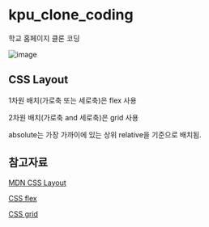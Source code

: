 # kpu_clone_coding

학교 홈페이지 클론 코딩

![image](https://user-images.githubusercontent.com/57928967/181720277-3d1dd3df-0df9-452a-8dab-f88a4e4d6158.png)

## CSS Layout
1차원 배치(가로축 또는 세로축)은 flex 사용

2차원 배치(가로축 and 세로축)은 grid 사용

absolute는 가장 가까이에 있는 상위 relative을 기준으로 배치됨.

## 참고자료
[MDN CSS Layout](https://developer.mozilla.org/ko/docs/Learn/CSS/CSS_layout)

[CSS flex](https://studiomeal.com/archives/197)

[CSS grid](https://studiomeal.com/archives/533)
